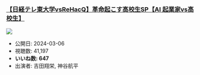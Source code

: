 ### [【日経テレ東大学vsReHacQ】革命起こす高校生SP【AI 起業家vs高校生】](https://www.youtube.com/watch?v=vJEK3ExARQI)
[![](https://img.youtube.com/vi/vJEK3ExARQI/sddefault.jpg)](https://www.youtube.com/watch?v=vJEK3ExARQI)
-   公開日: 2024-03-06
-   視聴数: 41,197
-   **いいね数: 647**
-   出演者: 吉田翔栄, 神谷航平
